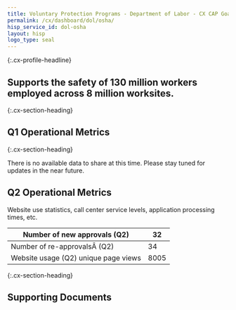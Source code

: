 ```yaml
---
title: Voluntary Protection Programs - Department of Labor - CX CAP Goal Dashboard
permalink: /cx/dashboard/dol/osha/
hisp_service_id: dol-osha
layout: hisp
logo_type: seal
---
```


{:.cx-profile-headline}
## Supports the safety of 130 million workers employed across 8 million worksites.

{:.cx-section-heading}

## Q1 Operational Metrics

{:.cx-section-heading}

There is no available data to share at this time. Please stay tuned for updates in the near future.

## Q2 Operational Metrics

Website use statistics, call center service levels, application processing times, etc.

| Number of new approvals (Q2)         | 32   |
|--------------------------------------|------|
| Number of re-approvalsÂ (Q2)         | 34   |
| Website usage (Q2) unique page views | 8005 |

{:.cx-section-heading}
## Supporting Documents
